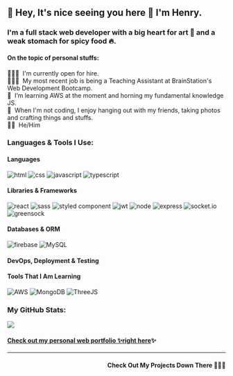 ## 👀 Hey, It's nice seeing you here 👋 I'm Henry. 

### I'm a full stack web developer with a big heart for art 🎨 and a weak stomach for spicy food 🔥.

#### On the topic of personal stuffs:

🧑🏻‍🎓&nbsp; I'm currently open for hire.
<br/>
🧑🏻‍💻&nbsp; My most recent job is being a Teaching Assistant at BrainStation's Web Development Bootcamp.
<br/>
🌱&nbsp; I’m learning AWS at the moment and horning my fundamental knowledge JS.
<br/>
💞️&nbsp; When I'm not coding, I enjoy hanging out with my friends, taking photos and crafting things and stuffs.
<br/>
🏳️‍🌈&nbsp; He/Him


<h3>Languages & Tools I Use:</h3>
<h4>Languages</h4>
<p>
<img src="https://img.shields.io/badge/HTML5-E34F26?style=for-the-badge&logo=html5&logoColor=white" alt="html" >
<img src="https://img.shields.io/badge/CSS3-1572B6?style=for-the-badge&logo=css3&logoColor=white" alt="css">
<img src="https://img.shields.io/badge/JavaScript-323330?style=for-the-badge&logo=javascript&logoColor=F7DF1E" alt="javascript">
<img src="https://img.shields.io/badge/TypeScript-007ACC?style=for-the-badge&logo=typescript&logoColor=white" alt="typescript"> </p>
<h4>Libraries & Frameworks</h4>
<p>
<img src="https://img.shields.io/badge/React-20232A?style=for-the-badge&logo=react&logoColor=61DAFB" alt="react">
<img src="https://img.shields.io/badge/Sass-CC6699?style=for-the-badge&logo=sass&logoColor=white" alt="sass">
<img src="https://img.shields.io/badge/styled--components-DB7093?style=for-the-badge&logo=styled-components&logoColor=white" alt="styled component">
 <img src="https://img.shields.io/badge/JWT-000000?style=for-the-badge&logo=JSON%20web%20tokens&logoColor=white" alt="jwt">
<img src="https://img.shields.io/badge/Node.js-339933?style=for-the-badge&logo=nodedotjs&logoColor=white" alt="node">
<img src="https://img.shields.io/badge/Express.js-000000?style=for-the-badge&logo=express&logoColor=white" alt="express">
<img src="https://img.shields.io/badge/Socket.io-black?style=for-the-badge&logo=socket.io&badgeColor=010101" alt="socket.io">
<img src="https://img.shields.io/badge/green%20sock-88CE02?style=for-the-badge&logo=greensock&logoColor=white" alt="greensock">
</p>
<h4>Databases & ORM</h4>
<p>
<img src="https://img.shields.io/badge/firebase-ffca28?style=for-the-badge&logo=firebase&logoColor=black" alt="firebase">
<img src="https://img.shields.io/badge/MySQL-005C84?style=for-the-badge&logo=mysql&logoColor=white" alt="MySQL"></p>
<h4>DevOps, Deployment & Testing</h4>


#### Tools That I Am Learning
<p>
<img src="https://img.shields.io/badge/AWS-%23FF9900.svg?style=for-the-badge&logo=amazon-aws&logoColor=white" alt="AWS">
<img src="https://img.shields.io/badge/MongoDB-%234ea94b.svg?style=for-the-badge&logo=mongodb&logoColor=white" alt="MongoDB">
<img src="https://img.shields.io/badge/threejs-black?style=for-the-badge&logo=three.js&logoColor=white" alt="ThreeJS"></p>

<h3>My GitHub Stats:</h3>
<div><a href="http://github.com/henryluan95"><img src="https://github-readme-stats.vercel.app/api?username=henryluan95&show_icons=true&hide=&count_private=true&theme=nightowl"</a></div>
<!--
<div><a href="http://www.github.com/henryluan95"><img src="https://github-readme-stats.vercel.app/api?username=henryluan95&show_icons=true&hide=&count_private=true&title_color=edcd94&text_color=6E6F71&icon_color=D2C8DE&bg_color=ffffff&hide_border=false&show_icons=true%22%20alt="Henry's github stats"/></a></div>-->


#### Check out my personal web portfolio ✨[right here](https://www.henryluan.com/)✨
---

<h4 align="right">Check Out My Projects Down There 🙇🏻‍♂️</h4>

<!---
henryluan95/henryluan95 is a ✨ special ✨ repository because its `README.md` (this file) appears on your GitHub profile.
You can click the Preview link to take a look at your changes.
--->
